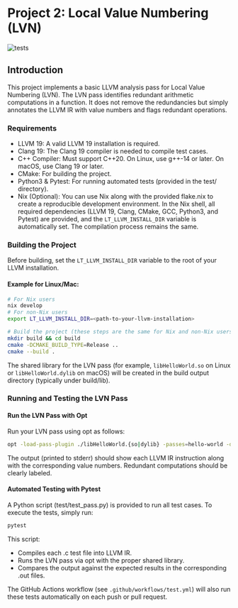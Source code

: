 # Project 2: Local Value Numbering (LVN)

![tests](https://github.com/KashunCheng/cs201-project2/actions/workflows/test.yml/badge.svg)

## Introduction

This project implements a basic LLVM analysis pass for Local Value Numbering (LVN). The LVN pass identifies redundant
arithmetic computations in a function. It does not remove the redundancies but simply annotates the LLVM IR with value
numbers and flags redundant operations.

### Requirements

+ LLVM 19: A valid LLVM 19 installation is required.
+ Clang 19: The Clang 19 compiler is needed to compile test cases.
+ C++ Compiler: Must support C++20. On Linux, use g++-14 or later. On macOS, use Clang 19 or later.
+ CMake: For building the project.
+ Python3 & Pytest: For running automated tests (provided in the test/ directory).
+ Nix (Optional): You can use Nix along with the provided flake.nix to create a reproducible development environment. In
  the Nix shell, all required dependencies (LLVM 19, Clang, CMake, GCC, Python3, and Pytest) are provided, and the
  `LT_LLVM_INSTALL_DIR` variable is automatically set. The compilation process remains the same.

### Building the Project

Before building, set the `LT_LLVM_INSTALL_DIR` variable to the root of your LLVM installation.

#### Example for Linux/Mac:

```bash
# For Nix users
nix develop
# For non-Nix users
export LT_LLVM_INSTALL_DIR=<path-to-your-llvm-installation>

# Build the project (these steps are the same for Nix and non-Nix users)
mkdir build && cd build
cmake -DCMAKE_BUILD_TYPE=Release ..
cmake --build .
```

The shared library for the LVN pass (for example, `libHelloWorld.so` on Linux or `libHelloWorld.dylib` on macOS) will be
created in the build output directory (typically under build/lib).

### Running and Testing the LVN Pass

#### Run the LVN Pass with Opt

Run your LVN pass using opt as follows:

```bash
opt -load-pass-plugin ./libHelloWorld.{so|dylib} -passes=hello-world -disable-output test.ll
```

The output (printed to stderr) should show each LLVM IR instruction along with the corresponding value numbers.
Redundant computations should be clearly labeled.

#### Automated Testing with Pytest

A Python script (test/test_pass.py) is provided to run all test cases. To execute the tests, simply run:

```bash
pytest
```

This script:

+ Compiles each .c test file into LLVM IR.
+ Runs the LVN pass via opt with the proper shared library.
+ Compares the output against the expected results in the corresponding .out files.

The GitHub Actions workflow (see `.github/workflows/test.yml`) will also run these tests automatically on each push or
pull request.
